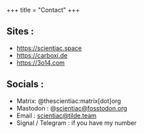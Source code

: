 +++
title = "Contact"
+++

## Sites :

* <https://scientiac.space>
* <https://carboxi.de>
* <https://3o14.com>

## Socials :

* Matrix: @thescientiac:matrix[dot]org
* Mastodon : @scientiac@fosstodon.org
* Email : scientiac@tilde.team
* Signal / Telegram : if you have my number
